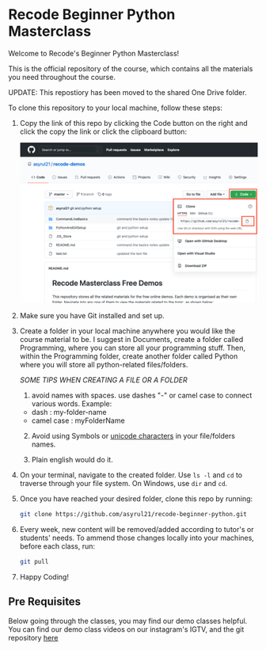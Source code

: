 # Recode Beginner Python Masterclass

Welcome to Recode's Beginner Python Masterclass!

This is the official repository of the course, which contains all the materials you need throughout the course.

UPDATE: This repostiory has been moved to the shared One Drive folder.

To clone this repository to your local machine, follow these steps:

1. Copy the link of this repo by clicking the Code button on the right and click the copy the link or click the clipboard button:

   ![git clone recode](images/git-clone-recode.png)

2. Make sure you have Git installed and set up.

3. Create a folder in your local machine anywhere you would like the course material to be. I suggest in Documents, create a folder called Programming, where you can store all your programming stuff. Then, within the Programming folder, create another folder called Python where you will store all python-related files/folders.

   _SOME TIPS WHEN CREATING A FILE OR A FOLDER_

   1. avoid names with spaces. use dashes "-" or camel case to connect various words. Example:

   - dash : my-folder-name
   - camel case : myFolderName

   2. Avoid using Symbols or [unicode characters](https://www.compart.com/en/unicode/category/So) in your file/folders names.

   3. Plain english would do it.

4. On your terminal, navigate to the created folder. Use `ls -l` and `cd` to traverse through your file system. On Windows, use `dir` and `cd`.

5. Once you have reached your desired folder, clone this repo by running:

   ```bash
   git clone https://github.com/asyrul21/recode-beginner-python.git
   ```

6. Every week, new content will be removed/added according to tutor's or students' needs. To ammend those changes locally into your machines, before each class, run:

   ```bash
   git pull
   ```

7. Happy Coding!

## Pre Requisites

Below going through the classes, you may find our demo classes helpful. You can find our demo class videos on our instagram's IGTV, and the git repository [here](https://github.com/asyrul21/recode-demos.git)
